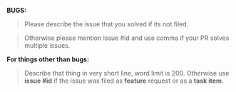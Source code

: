 **BUGS:**

>Please describe the issue that you solved if its not filed.

>Otherwise please mention issue #id and use comma if your PR
>solves multiple issues.

**For things other than bugs:**

> Describe that thing in very short line, word limit is 200.
> Otherwise use **issue #id** if the issue was filed as **feature** request or as a **task item**.